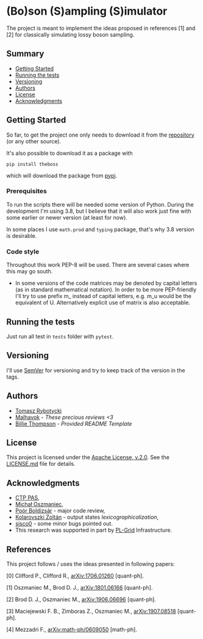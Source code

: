# (Bo)son (S)ampling (S)imulator

The project is meant to implement the ideas proposed in references [1] and [2] for
classically simulating lossy boson sampling.  

## Summary

  - [Getting Started](#getting-started)
  - [Running the tests](#running-the-tests)
  - [Versioning](#versioning)
  - [Authors](#authors)
  - [License](#license)
  - [Acknowledgments](#acknowledgments)

## Getting Started

So far, to get the project one only needs to download it from the
[repository](https://github.com/Tomev-CTP/BoSS) (or any other source).

It's also possible to download it as a package with

`pip install theboss`

which will download the package from [pypi](https://pypi.org/project/BoSS/).

### Prerequisites

To run the scripts there will be needed some version of Python. During the development
I'm using 3.8, but I believe that it will also work just fine with some earlier or newer
version (at least for now).

In some places I use `math.prod` and `typing` package, that's why 3.8 version is
desirable.

### Code style

Throughout this work PEP-8 will be used. There are several cases where this may go south.

* In some versions of the code matrices may be denoted by capital letters (as in standard mathematical notation). In
order to be more PEP-friendly I'll try to use prefix m_ instead of capital letters, e.g. m_u would be the equivalent of
U. Alternatively explicit use of matrix is also acceptable. 

## Running the tests

Just run all test in `tests` folder with `pytest`.

## Versioning

I'll use [SemVer](http://semver.org/) for versioning and try to keep track of the version in the tags. 

## Authors

  - [Tomasz Rybotycki](https://github.com/Tomev)
  - [Malhavok](https://github.com/Malhavok) - *These precious reviews <3*
  - [Billie Thompson](https://github.com/PurpleBooth) - *Provided README Template* 

## License

This project is licensed under the [Apache License, v.2.0](LICENSE.md).
See the [LICENSE.md](LICENSE.md) file for details.

## Acknowledgments

  - [CTP PAS](http://www.cft.edu.pl/new/public/pl),
  - [Michał Oszmaniec](https://www.cft.edu.pl/pracownik/moszmaniec),
  - [Poór Boldizsár](https://github.com/boldar99) - major code review,
  - [Kolarovszki Zoltán](https://github.com/Kolarovszki) - output states _lexicographicalization_, 
  - [sisco0](https://github.com/sisco0) - some minor bugs pointed out.
  - This research was supported in part by [PL-Grid](https://www.plgrid.pl/) Infrastructure.
  
  
  
## References

This project follows / uses the ideas presented in following papers:

[0] Clifford P., Clifford R., [arXiv:1706.01260](https://arxiv.org/abs/1706.01260) [quant-ph].

[1] Oszmaniec M., Brod D. J., [arXiv:1801.06166](https://arxiv.org/abs/1801.06166) [quant-ph].

[2] Brod D. J., Oszmaniec M., [arXiv:1906.06696](https://arxiv.org/abs/1906.06696) [quant-ph].

[3] Maciejewski F. B., Zimboras Z., Oszmaniec M., [arXiv:1907.08518](https://arxiv.org/abs/1907.08518) [quant-ph].

[4] Mezzadri F., [arXiv:math-ph/0609050](https://arxiv.org/abs/math-ph/0609050) [math-ph].


